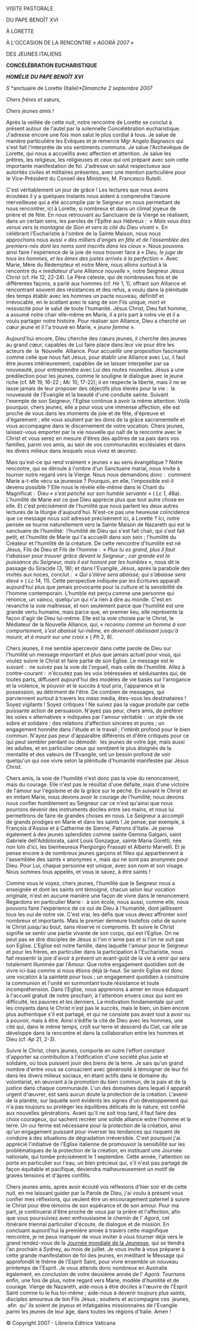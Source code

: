 VISITE PASTORALE

DU PAPE BENOÎT XVI

À LORETTE

À L'OCCASION DE LA RENCONTRE « *AGORÀ 2007* »

DES JEUNES ITALIENS

**CONCÉLÉBRATION EUCHARISTIQUE**

***HOMÉLIE DU PAPE BENOÎT XVI***

*S* *anctuaire de Lorette (Italie)**Dimanche 2 septembre 2007*

*Chers frères et sœurs,*

*Chers jeunes amis !*

Après la veillée de cette nuit, notre rencontre de Lorette se conclut à présent autour de l'autel par la solennelle Concélébration eucharistique. J'adresse encore une fois mon salut le plus cordial à tous. Je salue de manière particulière les Evêques et je remercie Mgr Angelo Bagnasco qui s'est fait l'interprète de vos sentiments communs. Je salue l'Archevêque de Lorette, qui nous a accueillis avec affection et attention. Je salue les prêtres, les religieux, les religieuses et ceux qui ont préparé avec soin cette importante manifestation de foi. J'adresse un salut respectueux aux autorités civiles et militaires présentes, avec une mention particulière pour le Vice-Président du Conseil des Ministres, M. Francesco Rutelli.

C'est véritablement un jour de grâce ! Les lectures que nous avons écoutées il y a quelques instants nous aident à comprendre l'œuvre merveilleuse qui a été accomplie par le Seigneur en nous permettant de nous rencontrer, ici à Lorette, si nombreux et dans un climat joyeux de prière et de fête. En nous retrouvant au Sanctuaire de la Vierge se réalisent, dans un certain sens, les paroles de l'Epître aux Hébreux :  « *Mais vous êtes venus vers la montagne de Sion et vers la cité du Dieu vivant* ». En célébrant l'Eucharistie à l'ombre de la Sainte Maison, nous nous approchons nous aussi « *des milliers d'anges en fête et de l'assemblée des premiers-nés dont les noms sont inscrits dans les cieux* ». Nous pouvons ainsi faire l'expérience de la joie de nous trouver face à « *Dieu, le juge de tous les hommes, et les âmes des justes arrivés à la perfection* ». Avec Marie, Mère du Rédempteur et notre Mère, nous allons surtout à la rencontre du « *médiateur d'une Alliance nouvelle* », notre Seigneur Jésus Christ (cf. *He* 12, 22-24). Le Père céleste, qui de nombreuses fois et de différentes façons, a parlé aux hommes (cf. *He* 1, 1), offrant son Alliance et rencontrant souvent des résistances et des refus, a voulu dans la plénitude des temps établir avec les hommes un pacte nouveau, définitif et irrévocable, en le scellant avec le sang de son Fils unique, mort et ressuscité pour le salut de toute l'humanité. Jésus Christ, Dieu fait homme, a assumé notre chair elle-même en Marie, il a pris part à notre vie et il a voulu partager notre histoire. Pour réaliser son Alliance, Dieu a cherché un cœur jeune et il l'a trouvé en Marie, « *jeune femme* ».

Aujourd'hui encore, Dieu cherche des cœurs jeunes, il cherche des jeunes au grand cœur, capables de Lui faire place dans leur vie pour être les acteurs de  la  Nouvelle  Alliance. Pour accueillir une proposition fascinante comme celle que nous fait Jésus, pour établir une Alliance avec Lui, il faut être jeunes intérieurement, capables de se laisser interpeller par sa nouveauté, pour entreprendre avec Lui des routes nouvelles. Jésus a une prédilection pour les jeunes, comme le souligne le dialogue avec le jeune riche (cf. *Mt* 19, 16-22 ; *Mc* 10, 17-22); il en respecte la liberté, mais il ne se lasse jamais de leur proposer des objectifs plus élevés pour la vie :  la nouveauté de l'Evangile et la beauté d'une conduite sainte. Suivant l'exemple de son Seigneur, l'Eglise continue à avoir la même attention. Voilà pourquoi, chers jeunes, elle a pour vous une immense affection, elle est proche de vous dans les moments de joie et de fête, d'épreuve et d'égarement ; elle vous soutient par les dons de la grâce sacramentelle et vous accompagne dans le discernement de votre vocation. Chers jeunes, laissez-vous emporter par la vie nouvelle qui naît de la rencontre avec le Christ et vous serez en mesure d'êtres des apôtres de sa paix dans vos familles, parmi vos amis, au sein de vos communautés ecclésiales et dans les divers milieux dans lesquels vous vivez et œuvrez.

Mais qu'est-ce qui rend vraiment « jeunes » au sens évangélique ? Notre rencontre, qui se déroule à l'ombre d'un Sanctuaire marial, nous invite à tourner notre regard vers la Vierge. Nous nous demandons donc :  comment Marie a-t-elle vécu sa jeunesse ? Pourquoi, en elle, l'impossible est-il devenu possible ? Elle nous le révèle elle-même dans le Chant du Magnificat :  Dieu « *s'est penché sur son humble servante* » ( *Lc* 1, 48a). L'humilité de Marie est ce que Dieu apprécie plus que tout autre chose en elle. Et c'est précisément de l'humilité que nous parlent les deux autres lectures de la liturgie d'aujourd'hui. N'est-ce pas une heureuse coïncidence que ce message nous soit adressé précisément ici, à Lorette ? Ici, notre pensée se tourne naturellement vers la Sainte Maison de Nazareth qui est le sanctuaire de l'humilité:  l'humilité de Dieu qui s'est fait chair, qui s'est fait petit, et l'humilité de Marie qui l'a accueilli dans son sein ; l'humilité du Créateur et l'humilité de la créature. De cette rencontre d'humilité est né Jésus, Fils de Dieu et Fils de l'homme :  « *Plus tu es grand, plus il faut t'abaisser pour trouver grâce devant le Seigneur ; car grande est la puissance du Seigneur, mais il est honoré par les humbles* », nous dit le passage du Siracide (3, 18); et dans l'Evangile, Jésus, après la parabole des invités aux noces, conclut :  « *Qui s'élève sera abaissé; qui s'abaisse sera élevé* » ( *Lc* 14, 11). Cette perspective indiquée par les Ecritures apparaît aujourd'hui plus que jamais provocante pour la culture et la sensibilité de l'homme contemporain. L'humble est perçu comme une personne qui renonce, un vaincu, quelqu'un qui n'a rien à dire au monde. C'est en revanche la voie maîtresse, et non seulement parce que l'humilité est une grande vertu humaine, mais parce que, en premier lieu, elle représente la façon d'agir de Dieu lui-même. Elle est la voie choisie par le Christ, le Médiateur de la Nouvelle Alliance, qui, « *reconnu comme un homme à son comportement, s'est abaissé lui-même, en devenant obéissant jusqu'à mourir, et à mourir sur une croix* » ( *Ph* 2, 8).

Chers jeunes, il me semble apercevoir dans cette parole de Dieu sur l'humilité un message important et plus que jamais actuel pour vous, qui voulez suivre le Christ et faire partie de son Eglise. Le message est le suivant :  ne suivez pas la voie de l'orgueil, mais celle de l'humilité. Allez à contre-courant :  n'écoutez pas les voix intéressées et séduisantes qui, de toutes parts, diffusent aujourd'hui des modèles de vie basés sur l'arrogance et la violence, le pouvoir et le succès à tout prix, l'apparence et la possession, au détriment de l'être. De combien de messages, qui parviennent surtout à travers les mass media, êtes-vous les destinataires ! Soyez vigilants ! Soyez critiques ! Ne suivez pas la vague produite par cette puissante action de persuasion. N'ayez pas peur, chers amis, de préférer les voies « alternatives » indiquées par l'amour véritable :  un style de vie sobre et solidaire ; des relations d'affection sincères et pures ; un engagement honnête dans l'étude et le travail ; l'intérêt profond pour le bien commun. N'ayez pas peur d'apparaître différents et d'être critiqués pour ce qui peut sembler perdant ou démodé:  les jeunes de votre âge, mais aussi les adultes, et en particulier ceux qui semblent le plus éloignés de la mentalité et des valeurs de l'Evangile, ont un besoin profond de voir quelqu'un qui ose vivre selon la plénitude d'humanité manifestée par Jésus Christ.

Chers amis, la voie de l'humilité n'est donc pas la voie du renoncement, mais du courage. Elle n'est pas le résultat d'une défaite, mais d'une victoire de l'amour sur l'égoïsme et de la grâce sur le péché. En suivant le Christ et en imitant Marie, nous devons avoir le courage de l'humilité; nous devons nous confier humblement au Seigneur car ce n'est qu'ainsi que nous pourrons devenir des instruments dociles entre ses mains, et nous lui permettrons de faire de grandes choses en nous. Le Seigneur a accompli de grands prodiges en Marie et dans les saints ! Je pense, par exemple, à François d'Assise et à Catherine de Sienne, Patrons d'Italie. Je pense également à des jeunes splendides comme sainte Gemma Galgani, saint Gabriele dell'Addolorata, saint Louis Gonzague, sainte Maria Goretti, née non loin d'ici, les bienheureux Piergiorgio Frassati et Alberto Marvelli. Et je pense encore à de nombreux jeunes garçons et filles qui appartiennent à l'assemblée des saints « anonymes », mais qui ne sont pas anonymes pour Dieu. Pour Lui, chaque personne est unique, avec son nom et son visage. Nous sommes tous appelés, et vous le savez, à être saints !

Comme vous le voyez, chers jeunes, l'humilité que le Seigneur nous a enseignée et dont les saints ont témoigné, chacun selon leur vocation originale, n'est en aucune manière une façon de vivre dans le renoncement. Regardons en particulier Marie :  à son école, nous aussi, comme elle, nous pouvons faire l'expérience de ce oui de Dieu à l'humanité, dont jaillissent tous les oui de notre vie. C'est vrai, les défis que vous devez affronter sont nombreux et importants. Mais le premier demeure toutefois celui de suivre le Christ jusqu'au bout, sans réserve ni compromis. Et suivre le Christ signifie se sentir une partie vivante de son corps, qui est l'Eglise. On ne peut pas se dire disciples de Jésus si l'on n'aime pas et si l'on ne suit pas son Eglise. L'Eglise est notre famille, dans laquelle l'amour pour le Seigneur et pour les frères, en particulier dans la participation à l'Eucharistie, nous fait ressentir la joie d'avoir à présent un avant-goût de la vie à venir qui sera totalement illuminée par l'Amour. Que notre engagement quotidien soit de vivre ici-bas comme si nous étions déjà là-haut. Se sentir Eglise est donc une vocation à la sainteté pour tous ; un engagement quotidien à construire la communion et l'unité en surmontant toute résistance et toute incompréhension. Dans l'Eglise, nous apprenons à aimer en nous éduquant à l'accueil gratuit de notre prochain, à l'attention envers ceux qui sont en difficulté, les pauvres et les derniers. La motivation fondamentale qui unit les croyants dans le Christ n'est pas le succès, mais le bien, un bien encore plus authentique s'il est partagé, et qui ne consiste pas avant tout à avoir ou à pouvoir, mais à être. Ainsi s'édifie la cité de Dieu avec les hommes, une cité qui, dans le même temps, croît sur terre et descend du Ciel, car elle se développe dans la rencontre et dans la collaboration entre les hommes et Dieu (cf. *Ap* 21, 2-3).

Suivre le Christ, chers jeunes, comporte en outre l'effort constant d'apporter sa contribution à l'édification d'une société plus juste et solidaire, où tous puissent jouir des biens de la terre. Je sais qu'un grand nombre d'entre vous se consacrent avec générosité à témoigner de leur foi dans les divers milieux sociaux, en étant actifs dans le domaine du volontariat, en œuvrant à la promotion du bien commun, de la paix et de la justice dans chaque communauté. L'un des domaines dans lequel il apparaît urgent d'œuvrer, est sans aucun doute la protection de la création. L'avenir de la planète, sur laquelle sont évidents les signes d'un développement qui n'a pas toujours su protéger les équilibres délicats de la nature, est confié aux nouvelles générations. Avant qu'il ne soit trop tard, il faut faire des choix courageux, qui sachent recréer une solide alliance entre l'homme et la terre. Un oui ferme est nécessaire pour la protection de la création, ainsi qu'un engagement puissant pour inverser les tendances qui risquent de conduire à des situations de dégradation irréversible. C'est pourquoi j'ai apprécié l'initiative de l'Eglise italienne de promouvoir la sensibilité sur les problématiques de la protection de la création, en instituant une Journée nationale, qui tombe précisément le 1 septembre. Cette année, l'attention se porte en particulier sur l'eau, un bien précieux qui, s'il n'est pas partagé de façon équitable et pacifique, deviendra malheureusement un motif de graves tensions et d'âpres conflits.

Chers jeunes amis, après avoir écouté vos réflexions d'hier soir et de cette nuit, en me laissant guider par la Parole de Dieu, j'ai voulu à présent vous confier mes réflexions, qui veulent être un encouragement paternel à suivre le Christ pour être témoins de son espérance et de son amour. Pour ma part, je continuerai d'être proche de vous par la prière et l'affection, afin que vous poursuiviez avec enthousiasme le chemin de l' *Agorà*, cet itinéraire triennal particulier d'écoute, de dialogue et de mission. En concluant aujourd'hui la première année à travers cette magnifique rencontre, je ne peux manquer de vous inviter à vous tourner déjà vers le grand rendez-vous de la [Journée mondiale de la Jeunesse](http://www.vatican.va/gmg/documents/gmg_2008_fr.html), qui se tiendra l'an prochain à Sydney, au mois de juillet. Je vous invite à vous préparer à cette grande manifestation de foi des jeunes, en méditant le Message qui approfondit le thème de l'Esprit Saint, pour vivre ensemble un nouveau printemps de l'Esprit. Je vous attends donc nombreux en Australie également, en conclusion de votre deuxième année de l' *Agorà*. Tournons enfin, une fois de plus, notre regard vers Marie, modèle d'humilité et de courage. Vierge de Nazareth, aide-nous à être dociles à l'œuvre de l'Esprit Saint comme tu le fus toi-même ; aide-nous à devenir toujours plus saints, disciples amoureux de ton Fils Jésus ; soutiens et accompagne ces  jeunes,  afin  qu' ils soient de joyeux et infatigables missionnaires de l'Evangile parmi les jeunes de leur âge, dans toutes les régions d'Italie. Amen !

© Copyright 2007 - Libreria Editrice Vaticana